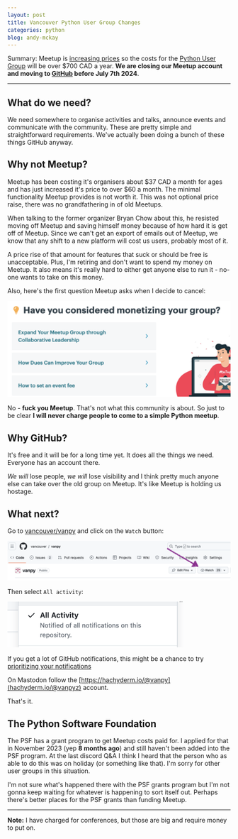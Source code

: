 ```yaml
---
layout: post
title: Vancouver Python User Group Changes
categories: python
blog: andy-mckay
---
```


Summary: Meetup is [increasing prices](https://www.meetup.com/blog/new-organizer-pricing-key-improvements/) so the costs for the [Python User Group](https://www.meetup.com/vanpyz/) will be over $700 CAD a year. **We are closing our Meetup account and moving to [GitHub](https://github.com/vancouver/vanpy) before July 7th 2024**.

<hr>

## What do we need?

We need somewhere to organise activities and talks, announce events and communicate with the community. These are pretty simple and straightforward requirements. We've actually been doing a bunch of these things GitHub anyway.

## Why not Meetup?

Meetup has been costing it's organisers about $37 CAD a month for ages and has just increased it's price to over $60 a month. The minimal functionality Meetup provides is not worth it. This was not optional price raise, there was no grandfathering in of old Meetups.

When talking to the former organizer Bryan Chow about this, he resisted moving off Meetup and saving himself money because of how hard it is get off of Meetup. Since we can't get an export of emails out of Meetup, we know that any shift to a new platform will cost us users, probably most of it.

A price rise of that amount for features that suck or should be free is unacceptable. Plus, I'm retiring and don't want to spend my money on Meetup. It also means it's really hard to either get anyone else to run it - no-one wants to take on this money.

Also, here's the first question Meetup asks when I decide to cancel: 

<img src="/files/fuck-you-meetup.png" width="800px" />

No - **fuck you Meetup**. That's not what this community is about. So just to be clear **I will never charge people to come to a simple Python meetup**.

## Why GitHub?

It's free and it will be for a long time yet. It does all the things we need. Everyone has an account there.

*We will* lose people, *we will* lose visibility and I think pretty much anyone else can take over the old group on Meetup. It's like Meetup is holding us hostage.

## What next?

Go to [vancouver/vanpy](https://github.com/vancouver/vanpy) and click on the <code>Watch</code> button:

<img src="/files/vanpy-watch.png" width="800px" />

Then select `All activity`:

<img src="/files/vanpy-watch-all.png" width="400px" />

If you get a lot of GitHub notifications, this might be a chance to try [prioritizing your notifications](https://docs.github.com/en/account-and-profile/managing-subscriptions-and-notifications-on-github/viewing-and-triaging-notifications/customizing-a-workflow-for-triaging-your-notifications)

On Mastodon follow the [https://hachyderm.io/@vanpy](hachyderm.io/@vanpyz) account.

That's it.

## The Python Software Foundation

The PSF has a grant program to get Meetup costs paid for. I applied for that in November 2023 (yep **8 months ago**) and still haven't been added into the PSF program. At the last discord Q&A I think I heard that the person who as able to do this was on holiday (or something like that). I'm sorry for other user groups in this situation.

I'm not sure what's happened there with the PSF grants program but I'm not gonna keep waiting for whatever is happening to sort itself out. Perhaps there's better places for the PSF grants than funding Meetup.

<hr>

**Note:** I have charged for conferences, but those are big and require money to put on.